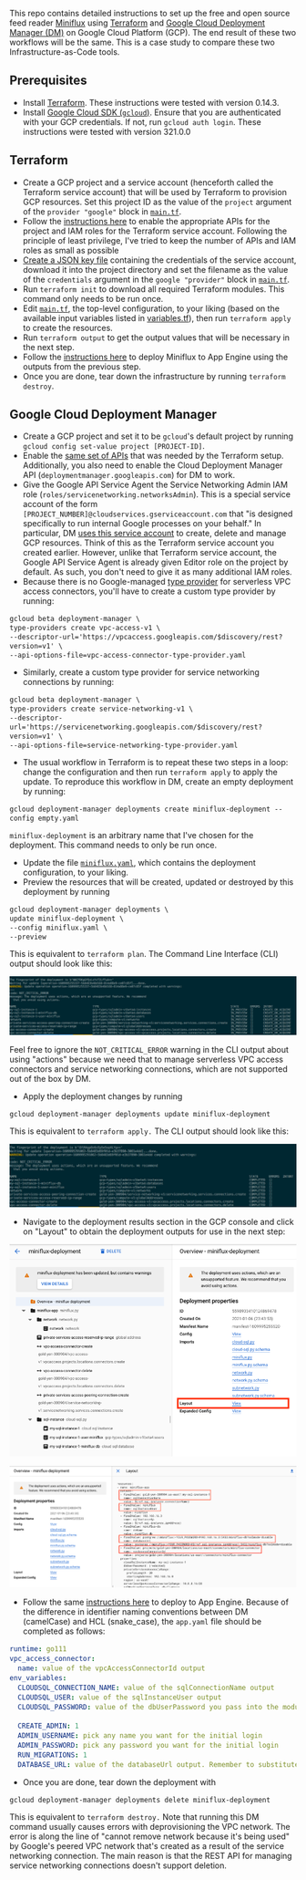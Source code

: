 This repo contains detailed instructions to set up the free and open source feed reader [Miniflux](https://miniflux.app/) using [Terraform](https://www.terraform.io/) and [Google Cloud Deployment Manager (DM)](https://cloud.google.com/deployment-manager/docs/) on Google Cloud Platform (GCP).
The end result of these two workflows will be the same.
This is a case study to compare these two Infrastructure-as-Code tools.

## Prerequisites

- Install [Terraform](https://learn.hashicorp.com/tutorials/terraform/install-cli).
  These instructions were tested with version 0.14.3.
- Install [Google Cloud SDK (`gcloud`)](https://cloud.google.com/sdk/docs/install).
  Ensure that you are authenticated with your GCP credentials.
  If not, run `gcloud auth login`.
  These instructions were tested with version 321.0.0

## Terraform

- Create a GCP project and a service account (henceforth called the Terraform service account) that will be used by Terraform to provision GCP resources.
  Set this project ID as the value of the `project` argument of the `provider "google"` block in [`main.tf`](main.tf).
- Follow the [instructions here](https://github.com/huy-nguyen/terraform-google-miniflux/tree/v4.0.0#prerequisites) to enable the appropriate APIs for the project and IAM roles for the Terraform service account.
  Following the principle of least privilege, I've tried to keep the number of APIs and IAM roles as small as possible
- [Create a JSON key file](https://cloud.google.com/iam/docs/creating-managing-service-account-keys#iam-service-account-keys-create-console) containing the credentials of the service account, download it into the project directory and set the filename as the value of the `credentials` argument in the `google "provider"` block in [`main.tf`](main.tf).
- Run `terraform init` to download all required Terraform modules.
  This command only needs to be run once.
- Edit [`main.tf`](main.tf), the top-level configuration, to your liking (based on the available input variables listed in [variables.tf](https://github.com/huy-nguyen/terraform-google-miniflux/blob/v4.0.0/variables.tf)), then run `terraform apply` to create the resources.
- Run `terraform output` to get the output values that will be necessary in the next step.
- Follow the [instructions here](https://github.com/huy-nguyen/terraform-google-miniflux/tree/v4.0.0#deployment-to-app-engine) to deploy Miniflux to App Engine using the outputs from the previous step.
- Once you are done, tear down the infrastructure by running `terraform destroy`.

## Google Cloud Deployment Manager

- Create a GCP project and set it to be `gcloud`'s default project by running `gcloud config set-value project [PROJECT-ID]`.
- Enable the [same set of APIs](https://github.com/huy-nguyen/terraform-google-miniflux/tree/v4.0.0#deployment-to-app-engine) that was needed by the Terraform setup.
  Additionally, you also need to enable the Cloud Deployment Manager API (`deploymentmanager.googleapis.com`) for DM to work.
- Give the Google API Service Agent the Service Networking Admin IAM role (`roles/servicenetworking.networksAdmin`).
  This is a special service account of the form `[PROJECT_NUMBER]@cloudservices.gserviceaccount.com` that "is designed specifically to run internal Google processes on your behalf."
  In particular, DM [uses this service account](https://cloud.google.com/deployment-manager/docs/access-control#access_control_for) to create, delete and manage GCP resources.
  Think of this as the Terraform service account you created earlier.
  However, unlike that Terraform service account, the Google API Service Agent is already given Editor role on the project by default.
  As such, you don't need to give it as many additional IAM roles.
- Because there is no Google-managed [type provider](https://cloud.google.com/deployment-manager/docs/fundamentals#basetypes) for serverless VPC access connectors, you'll have to create a custom type provider by running:

```shell
gcloud beta deployment-manager \
type-providers create vpc-access-v1 \
--descriptor-url='https://vpcaccess.googleapis.com/$discovery/rest?version=v1' \
--api-options-file=vpc-access-connector-type-provider.yaml
```

- Similarly, create a custom type provider for service networking connections by running:

```shell
gcloud beta deployment-manager \
type-providers create service-networking-v1 \
--descriptor-url='https://servicenetworking.googleapis.com/$discovery/rest?version=v1' \
--api-options-file=service-networking-type-provider.yaml
```

- The usual workflow in Terraform is to repeat these two steps in a loop: change the configuration and then run `terraform apply` to apply the update.
  To reproduce this workflow in DM, create an empty deployment by running:

```shell
gcloud deployment-manager deployments create miniflux-deployment --config empty.yaml
```

`miniflux-deployment` is an arbitrary name that I've chosen for the deployment.
This command needs to only be run once.

- Update the file [`miniflux.yaml`](miniflux.yaml), which contains the deployment configuration, to your liking.
- Preview the resources that will be created, updated or destroyed by this deployment by running

```shell
gcloud deployment-manager deployments \
update miniflux-deployment \
--config miniflux.yaml \
--preview
```

This is equivalent to `terraform plan`.
The Command Line Interface (CLI) output should look like this:

![Deployment Manager Preview CLI output](dm-preview-cli-output.png)

Feel free to ignore the `NOT_CRITICAL_ERROR` warning in the CLI output about using "actions" because we need that to manage serverless VPC access connectors and service networking connections, which are not supported out of the box by DM.

- Apply the deployment changes by running

```shell
gcloud deployment-manager deployments update miniflux-deployment
```

This is equivalent to `terraform apply.`
The CLI output should look like this:

![Deployment Manager Completion CLI output](dm-success-cli-output.png)

- Navigate to the deployment results section in the GCP console and click on "Layout" to obtain the deployment outputs for use in the next step:

![Deployment Manager success](deployment-success.png)

![Deployment Manager outputs](deployment-outputs.png)

- Follow the same [instructions here](https://github.com/huy-nguyen/terraform-google-miniflux/tree/v4.0.0#deployment-to-app-engine) to deploy to App Engine.
  Because of the difference in identifier naming conventions between DM (camelCase) and HCL (snake_case), the `app.yaml` file should be completed as follows:

```yaml
runtime: go111
vpc_access_connector:
  name: value of the vpcAccessConnectorId output
env_variables:
  CLOUDSQL_CONNECTION_NAME: value of the sqlConnectionName output
  CLOUDSQL_USER: value of the sqlInstanceUser output
  CLOUDSQL_PASSWORD: value of the dbUserPassword you pass into the module

  CREATE_ADMIN: 1
  ADMIN_USERNAME: pick any name you want for the initial login
  ADMIN_PASSWORD: pick any password you want for the initial login
  RUN_MIGRATIONS: 1
  DATABASE_URL: value of the databaseUrl output. Remember to substitute the placeholder password with the real password i.e. the Terraform input variable "db_user_password"
```

- Once you are done, tear down the deployment with

```shell
gcloud deployment-manager deployments delete miniflux-deployment
```

This is equivalent to `terraform destroy.`
Note that running this DM command usually causes errors with deprovisioning the VPC network.
The error is along the line of "cannot remove network because it's being used" by Google's peered VPC network that's created as a result of the service networking connection.
The main reason is that the REST API for managing service networking connections doesn't support deletion.
